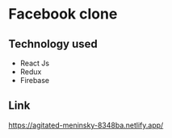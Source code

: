 # Facebook clone
## Technology used
- React Js
- Redux
- Firebase

## Link
https://agitated-meninsky-8348ba.netlify.app/

